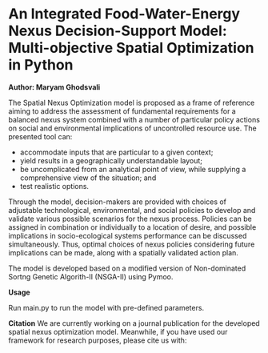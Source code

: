 # An Integrated Food-Water-Energy Nexus Decision-Support Model: Multi-objective Spatial Optimization in Python  

**Author: Maryam Ghodsvali**

The Spatial Nexus Optimization model is proposed as a frame of reference aiming to address the assessment of fundamental requirements for a balanced nexus system combined with a number of particular policy actions on social and environmental implications of uncontrolled resource use. 
The presented tool can: 
- accommodate inputs that are particular to a given context;
- yield results in a geographically understandable layout;
- be uncomplicated from an analytical point of view, while supplying a comprehensive view of the situation; and
- test realistic options.

Through the model, decision-makers are provided with choices of adjustable technological, environmental, and social policies to develop and validate various possible scenarios for the nexus process. Policies can be assigned in combination or individually to a location of desire, and possible implications in socio-ecological systems performance can be discussed simultaneously. Thus, optimal choices of nexus policies considering future implications can be made, along with a spatially validated action plan.

The model is developed based on a modified version of Non-dominated Sortng Genetic Algorith-II (NSGA-II) using Pymoo.

**Usage**


Run main.py to run the model with pre-defined parameters.

**Citation**
We are currently working on a journal publication for the developed spatial nexus optimization model. Meanwhile, if you have used our framework for research purposes, please cite us with:
